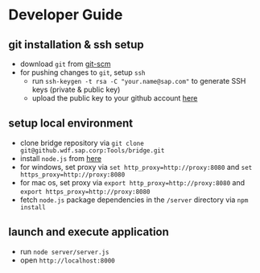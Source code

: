 ﻿Developer Guide
===============

## git installation & ssh setup
* download `git` from [git-scm](http://git-scm.com/downloads)
* for pushing changes to `git`, setup `ssh`
  * run `ssh-keygen -t rsa -C "your.name@sap.com"` to generate SSH keys (private & public key)
  * upload the public key to your github account [here](https://github.wdf.sap.corp/settings/ssh)

## setup local environment
* clone bridge repository via `git clone git@github.wdf.sap.corp:Tools/bridge.git`
* install `node.js` from [here](http://nodejs.org/)
* for windows, set proxy via `set http_proxy=http://proxy:8080` and `set https_proxy=http://proxy:8080`
* for mac os, set proxy via `export http_proxy=http://proxy:8080` and `export https_proxy=http://proxy:8080`
* fetch `node.js` package dependencies in the `/server` directory via `npm install`

## launch and execute application
* run `node server/server.js`
* open `http://localhost:8000`
